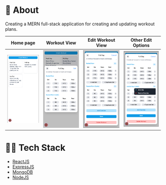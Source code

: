 # 🧐 About

Creating a MERN full-stack application for creating and updating workout plans.

|            Home page             |            Workout View             |          Edit Workout View          |            Other Edit Options             |
| :------------------------------: | :---------------------------------: | :---------------------------------: | :---------------------------------------: |
| ![](readme_images/home_page.png) | ![](readme_images/view_workout.png) | ![](readme_images/edit_workout.png) | ![](readme_images/other_edit_options.png) |

<!-- <div style="display: flex, justify-content: space-between, flex-direction: row">
    <div>
        <img style="width: 20%" src="readme_images/home_page.png" alt="home page image"/>
    </div>
    <div>
        <img style="width: 20%" src="readme_images/view_workout.png" alt="view workout image"/>
    </div>
</div> -->

# 🧑‍💻 Tech Stack

- [ReactJS](https://reactjs.org/)
- [ExpressJS](https://expressjs.com/)
- [MongoDB](https://www.mongodb.com/home)
- [NodeJS](https://nodejs.org/en/)
